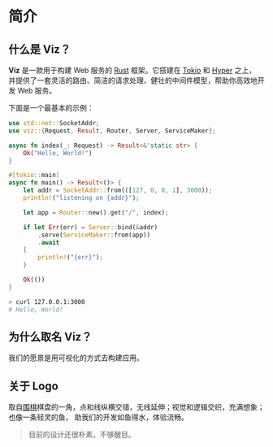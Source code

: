 # 简介

## 什么是 Viz？

**Viz** 是一款用于构建 Web 服务的 [Rust] 框架。它搭建在 [Tokio] 和 [Hyper] 之上，
并提供了一套灵活的路由、简洁的请求处理、健壮的中间件模型，帮助你高效地开发 Web 服务。

下面是一个最基本的示例：

```rust
use std::net::SocketAddr;
use viz::{Request, Result, Router, Server, ServiceMaker};

async fn index(_: Request) -> Result<&'static str> {
    Ok("Hello, World!")
}

#[tokio::main]
async fn main() -> Result<()> {
    let addr = SocketAddr::from(([127, 0, 0, 1], 3000));
    println!("listening on {addr}");

    let app = Router::new().get("/", index);

    if let Err(err) = Server::bind(&addr)
        .serve(ServiceMaker::from(app))
        .await
    {
        println!("{err}");
    }

    Ok(())
}
```

```bash
> curl 127.0.0.1:3000
# Hello, World!
```

## 为什么取名 Viz？

我们的愿景是用可视化的方式去构建应用。

## 关于 Logo

取自[围棋]棋盘的一角，点和线纵横交错，无线延伸；视觉和逻辑交织，充满想象；也像一条轻灵的鱼， 助我们的开发如鱼得水，体验流畅。

> 目前的设计还很朴素，不够醒目。

[rust]: https://rust-lang.org/
[tokio]: https://tokio.rs/
[hyper]: https://hyper.rs/
[围棋]: https://zh.wikipedia.org/wiki/%E5%9B%B4%E6%A3%8B 
